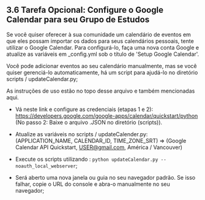 ## 3.6 Tarefa Opcional: Configure o Google Calendar para seu Grupo de Estudos 

Se você quiser oferecer à sua comunidade um calendário de eventos em que eles possam importar os dados para seus calendários pessoais, tente utilizar o Google Calendar.
Para configurá-lo, faça uma nova conta Google e atualize as variáveis em _config.yml sob o título de 'Setup Google Calendar'.

Você pode adicionar eventos ao seu calendário manualmente, mas se você quiser gerenciá-lo automaticamente, há um script para ajudá-lo no diretório scripts / updateCalendar.py; 

As instruções de uso estão no topo desse arquivo e também mencionadas aqui.

- Vá  neste link e configure as credenciais (etapas 1 e 2): https://developers.google.com/google-apps/calendar/quickstart/python
  (No passo 2: Baixe o arquivo .JSON no diretório (scripts)).

- Atualize as variáveis no scripts / updateCalender.py:   (APPLICATION_NAME, CALENDAR_ID, TIME_ZONE_SRT) => (Google Calendar API Quickstart, USER@gmail.com, América / Vancouver)

- Execute os scripts utilizando : ``` python updateCalendar.py --noauth_local_webserver ```;

- Será aberto uma nova janela ou guia no seu navegador padrão. Se isso falhar, copie o URL do console e abra-o manualmente no seu navegador;
